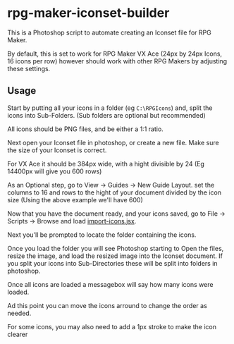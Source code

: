 # rpg-maker-iconset-builder


This is a Photoshop script to automate creating an Iconset file for RPG Maker. 

By default, this is set to work for RPG Maker VX Ace (24px by 24px Icons, 16 icons per row)  however should work with other RPG Makers by adjusting these settings.

## Usage

Start by putting all your icons in a folder (eg `C:\RPGIcons`) and, split the icons into Sub-Folders. (Sub folders are optional but recommended)

All icons should be PNG files, and be either a 1:1 ratio. 

Next open your Iconset file in photoshop, or create a new file.
Make sure the size of your Iconset is correct.

For VX Ace it should be 384px wide, with a hight divisible by 24 (Eg 14400px will give you 600 rows)

As an Optional step, go to View -> Guides -> New Guide Layout. set the columns to 16 and rows to the hight of your document divided by the icon size (Using the above example we'll have 600)

Now that you have the document ready, and your icons saved, go to File -> Scripts -> Browse and load [import-icons.jsx](import-icons.jsx).

Next you'll be prompted to locate the folder containing the icons.

Once you load the folder you will see Photoshop starting to Open the files, resize the image, and load the resized image into the Iconset document.
If you split your icons into Sub-Directories these will be split into folders in photoshop.

Once all icons are loaded a messagebox will say how many icons were loaded.

Ad this point you can move the icons arround to change the order as needed.

For some icons, you may also need to add a 1px stroke to make the icon clearer 
